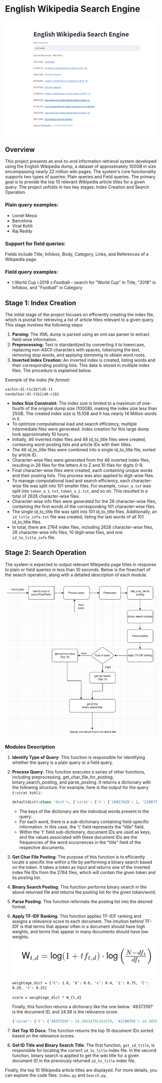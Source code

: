# English Wikipedia Search Engine

[![Video](virat_kohli_plain_query_results.png)](search_engine_streamlit.mkv)

## Overview

This project presents an end-to-end information retrieval system developed using the English Wikipedia dump, a dataset of approximately 100GB in size encompassing nearly 22 million wiki pages. The system's core functionality supports two types of queries: Plain queries and Field queries. The primary goal is to provide the top 10 relevant Wikipedia article titles for a given query. The project unfolds in two key stages: Index Creation and Search Operation.

### Plain query examples:

- Lionel Messi
- Barcelona
- Virat Kohli
- Raj Reddy

### Support for field queries:

Fields include Title, Infobox, Body, Category, Links, and References of a Wikipedia page.

### Field query examples:

- t:World Cup i:2018 c:Football – search for "World Cup" in Title, "2018" in Infobox, and "Football" in Category

## Stage 1: Index Creation

The initial stage of the project focuses on efficiently creating the index file, which is pivotal for retrieving a list of article titles relevant to a given query. This stage involves the following steps:

1. **Parsing:** The XML dump is parsed using an xml.sax parser to extract field-wise information.
2. **Preprocessing:** Text is standardized by converting it to lowercase, replacing non-ASCII characters with spaces, tokenizing the text, removing stop words, and applying stemming to obtain word roots.
3. **Inverted Index Creation:** An inverted index is created, listing words and their corresponding posting lists. This data is stored in multiple index files. The procedure is explained below.

*Example of the index file format*:

```
sachin:d1-t1c2b7|d5-t1
tendulkar:d1-t1b1|d6-c1b1

```

- **Index Size Constraint:** The index size is limited to a maximum of one-fourth of the original dump size (100GB), making the index size less than 25GB. The created index size is 15.1GB and it has nearly 14 Million words in it.
- To optimize computational load and search efficiency, multiple intermediate files were generated. Index creation for this large dump took approximately 10 hours.
- Initially, 46 inverted index files and 46 id_to_title files were created, containing word-posting lists and article IDs with their titles.
- The 46 id_to_title files were combined into a single id_to_title file, sorted by article ID.
- Character-wise files were generated from the 46 inverted index files, resulting in 26 files for the letters A to Z and 10 files for digits 0-9.
- Final character-wise files were created, each containing unique words and their posting lists. This process was also applied to digit-wise files.
- To manage computational load and search efficiency, each character-wise file was split into 101 smaller files. For example, `token_a.txt` was split into `token_a_1.txt`, `token_a_2.txt`, and so on. This resulted in a total of 2626 character-wise files.
- Character-wise info files were generated for the 26 character-wise files, containing the first words of the corresponding 101 character-wise files.
- The single id_to_title file was split into 101 id_to_title files. Additionally, an `id_title_info.txt` file was created, listing the last words of all 101 id_to_title files.
- In total, there are 2764 index files, including 2626 character-wise files, 26 character-wise info files, 10 digit-wise files, and one `id_to_title_info` file.

## Stage 2: Search Operation

The system is expected to output relevant Wikipedia page titles in response to plain or field queries in less than 10 seconds. Below is the flowchart of the search operation, along with a detailed description of each module.

![Search Operation](Search_pipeline.png)

### Modules Description

1. **Identify Type of Query**: This function is responsible for identifying whether the query is a plain query or a field query.

2. **Process Query**: This function executes a series of other functions, including preprocessing, get_char_file_for_posting, binary_search_posting, and parse_posting. It returns a dictionary with the following structure. For example, here is the output for the query `t:virat kohli`:

    ```python
    defaultdict(<class 'dict'>, {'virat': {'t': {'16017429': 1, '21987751': 1, '35009332': 1, '32': 1, '555143': 1, '949199': 1}}, 'koh': {'t': {'16966': 1, '235565': 1, '286311': 1, ...}})
    ```

    - The keys of the dictionary are the individual words present in the query.
    - For each word, there is a sub-dictionary containing field-specific information. In this case, the 't' field represents the "title" field.
    - Within the 't' field sub-dictionary, document IDs are used as keys, and the values associated with these document IDs are the frequencies of the word occurrences in the "title" field of the respective documents.

3. **Get Char File Posting**: The purpose of this function is to efficiently locate a specific line within a file by performing a binary search based on the token. It takes a token as input and returns one of the inverted index file IDs from the 2764 files, which will contain the given token and its posting list.

4. **Binary Search Posting**: This function performs binary search in the above returned file and returns the posting list for the given token/word.

5. **Parse Posting**: This function reformats the posting list into the desired format.

6. **Apply TF-IDF Ranking**: This function applies TF-IDF ranking and assigns a relevance score to each document. The intuition behind TF-IDF is that terms that appear often in a document should have high weights, and terms that appear in many documents should have low weights.

    ![TF-IDF Formula](tf-idf-formula.png)

    ```
    weightage_dict = {'t': 1.0, 'b': 0.6, 'c': 0.4, 'i': 0.75, 'l': 0.20, 'r': 0.25}

    score = weightage_dict * W_{t,d}
    ```

    Finally, this function returns a dictionary like the one below. '49373197' is the document ID, and 24.38 is the relevance score.

    ```python
    {'virat': {'t': {'49373197': 24.38534791343279, '41780702': 24.38534791343279, '16017429': 24.38534791343279}}
    ```

7. **Get Top 10 Docs**: This function returns the top 10 document IDs sorted based on the relevance scores.

8. **Get ID Title and Binary Search Title**: The first function, `get_id_title`, is responsible for locating the correct `id_to_title` index file. In the second function, binary search is applied to get the wiki title for a given document ID in the previously returned `id_to_title` index file.

Finally, the top 10 Wikipedia article titles are displayed. For more details, you can explore the code files: `Index.py` and `Search.py`.
